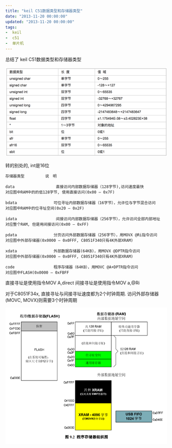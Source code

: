 ```yaml
---
title: "keil C51数据类型和存储器类型"
date: "2013-11-20 00:00:00"
updated: "2013-11-20 00:00:00"
tags:
-  keil
-  c51
-  单片机
---
```



总结了 keil C51数据类型和存储器类型

[](/notename/ "archive 20131120")

![image_1bl03j66u1lv51rila2p1ref6jp9.png-71.3kB][1]

转的别处的, int是16位

    存储器类型         说　明
    
    data                  直接访问内部数据存储器（128字节),访问速度最快
    对应图中RAM中的的低128字节, 使用直接访问(0x00 – 0x7F)
    
    bdata                可位寻址内部数据存储器（16字节），允许位与字节混合访问
    对应图中RAM中的位寻址空间(0x20 – 0x2F)
    
    idata                 间接访问内部数据存储器（256字节），允许访问全部内部地址
    对应整个RAM, 但是用间接访问(0x00 – 0xFF)
    
    pdata                分页访问外部数据存储器（256字节），用MOVX @Ri指令访问
    对应图中外部存储器(0x0000 – 0x0FFF, C8051F340只有4K外部XRAM)
    
    xdata                外部数据存储器(64KB)，用MOVX @DPTR指令访问
    对应图中外部存储器(0x0000 – 0x0FFF, C8051F340只有4K外部XRAM)
    
    code                 程序存储器（64KB），用MOVC @A+DPTR指令访问
    对应图中FLASH(0x0000 – 0xFBFF

直接寻址是使用指令MOV A,direct
间接寻址是使用指令MOV a,@Ri

对于C8051F34x, 直接寻址与间接寻址速度都为2个时钟周期. 访问外部存储器(MOVC, MOVX)则需要3个时钟周期

![image_1bl03j66u1lv51rila2p1ref6jp9.png-71.3kB][2]

  [1]: /images/d6b938f5426aa61b879062ea20023cdf.png
  [2]: /images/1ed8417da90effaee1475ce507c40be6.png
